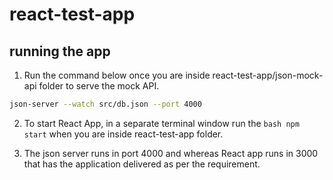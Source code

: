 # react-test-app

## running the app
1. Run the command below once you are inside react-test-app/json-mock-api folder to serve the mock API. 
```bash
json-server --watch src/db.json --port 4000
```
2. To start React App, in a separate terminal window run the ```bash npm start``` when you are inside react-test-app folder.

3. The json server runs in port 4000 and whereas React app runs in 3000 that has the application delivered as per the requirement.
